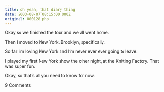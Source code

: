 ```yaml
---
title: oh yeah, that diary thing
date: 2003-08-07T08:15:00.000Z
original: 000128.php
---
```


Okay so we finished the tour and we all went home.

Then I moved to New York. Brooklyn, specifically.

So far I’m loving New York and I’m never ever ever going to leave.

I played my first New York show the other night, at the Knitting Factory. That was super fun.

Okay, so that’s all you need to know for now.

<span class="commentheader">9 Comments</span>

<!-- <div class="commentdivider">
<span class="commentauthorbox">Posted by Art</span>
<span class="commentdatebox">Monday, August 11, 2003</span>
<span class="commenttimebox"> 3:19 AM</span>
</div>
<div class="commentbody">Long ways away from Mother Fool’s… good for you man!</div>
<div class="commentdivider">
<span class="commentauthorbox">Posted by sweetgirl</span>
<span class="commentdatebox">Monday, November 17, 2003</span>
<span class="commenttimebox"> 3:50 AM</span>
</div>
<div class="commentbody">ur diary stinks…  its o so boring….  can u do different thing?  so boring~~~  hate it….</div>
<div class="commentdivider">
<span class="commentauthorbox">Posted by =)</span>
<span class="commentdatebox">Saturday, November 29, 2003</span>
<span class="commenttimebox"> 3:43 AM</span>
</div>
<div class="commentbody">mde</div>
<div class="commentdivider">
<span class="commentauthorbox">Posted by fucking gay</span>
<span class="commentdatebox">Wednesday, December  3, 2003</span>
<span class="commenttimebox">11:07 AM</span>
</div>
<div class="commentbody">fucking gay fucking gay fucking gay fucking gay fucking gay fucking gay fucking gay fucking gay fucking gay fucking gay fucking gay fucking gay fucking gay fucking gay fucking gay fucking gay fucking gay fucking gay fucking gay fucking gay fucking gay fucking gay fucking gay fucking gay fucking gay fucking gay fucking gay fucking gay fucking gay fucking gay fucking gay fucking gay fucking gay fucking gay fucking gay fucking gay fucking gay fucking gay fucking gay fucking gay fucking gay fucking gay fucking gay fucking gay fucking gay fucking gay fucking gay fucking gay fucking gay fucking gay fucking gay fucking gay fucking gay fucking gay fucking gay fucking gay fucking gay fucking gay fucking gay fucking gay fucking gay fucking gay fucking gay fucking gay fucking gay fucking gay fucking gay fucking gay fucking gay fucking gay fucking gay fucking gay fucking gay fucking gay fucking gay fucking gay fucking gay fucking gay fucking gay fucking gay fucking gay fucking gay fucking gay fucking gay fucking gay fucking gay fucking gay fucking gay fucking gay fucking gay fucking gay fucking gay fucking gay fucking gay fucking gay fucking gay fucking gay fucking gay fucking gay fucking gay fucking gay fucking gay fucking gay fucking gay fucking gay fucking gay fucking gay fucking gay fucking gay fucking gay fucking gay fucking gay fucking gay fucking gay fucking gay fucking gay fucking gay fucking gay fucking gay fucking gay fucking gay fucking gay fucking gay fucking gay fucking gay</div>
<div class="commentdivider">
<span class="commentauthorbox">Posted by <a href="http://www.pascal.com/cgi-bin/mt/mt-comments.cgi?__mode=red&id=594">pascal</a></span>
<span class="commentdatebox">Tuesday, December 23, 2003</span>
<span class="commenttimebox"> 8:40 AM</span>
</div>
<div class="commentbody">hello I am pascal I feewel they girls   tank you</div>
<div class="commentdivider">
<span class="commentauthorbox">Posted by <a href="mailto&#58;lauren&#64;balthrop&#46;com">bama</a></span>
<span class="commentdatebox">Tuesday, January 20, 2004</span>
<span class="commenttimebox"> 9:44 AM</span>
</div>
<div class="commentbody">update and i’ll love you again</div>
<div class="commentdivider">
<span class="commentauthorbox">Posted by <a href="http://www.pascal.com/cgi-bin/mt/mt-comments.cgi?__mode=red&id=596">Grizzly Bear</a></span>
<span class="commentdatebox">Friday, January 30, 2004</span>
<span class="commenttimebox"> 6:57 AM</span>
</div>
<div class="commentbody">This website made want to puke. What kind of name is Pascal? I called the retard in my play Pascal, Give me money,  MONG</div>
<div class="commentdivider">
<span class="commentauthorbox">Posted by <a href="mailto&#58;vms&#64;dec&#46;org">VMS</a></span>
<span class="commentdatebox">Thursday, January 13, 2005</span>
<span class="commenttimebox"> 1:55 PM</span>
</div>
<div class="commentbody">I have to write PASCAL programs at work with embedded SQL….  I don’t like PASCAL.  I think it is gay.

PASCAL := F_ING_GAY;</div>

<div class="commentdivider">
<span class="commentauthorbox">Posted by <a href="http://www.pascal.com/cgi-bin/mt/mt-comments.cgi?__mode=red&id=939">HOMO_PASCAL</a></span>
<span class="commentdatebox">Thursday, January 13, 2005</span>
<span class="commenttimebox"> 2:23 PM</span>
</div>
<div class="commentbody">It’s very super fun fuckin gay page. no doubt. here is a gay video for you. <a href="http://stout.hampshire.edu/~pmc02/pizazz/pizazz.mp4">http://stout.hampshire.edu/~pmc02/pizazz/pizazz.mp4</a></div> -->
